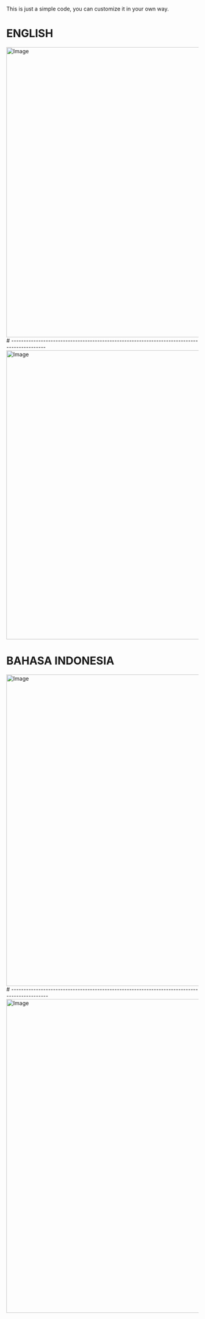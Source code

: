 

This is just a simple code, you can customize it in your own way.



# ENGLISH
<img width="755" height="760" alt="Image" src="https://github.com/user-attachments/assets/407be045-882f-407e-8085-192e5cf7c3b9" />
# --------------------------------------------------------------------------------------------
<img width="750" height="757" alt="Image" src="https://github.com/user-attachments/assets/af16b8c1-4a69-43da-8fa4-4ba04f356824" />

# BAHASA INDONESIA
<img width="983" height="816" alt="Image" src="https://github.com/user-attachments/assets/aa8ee9c4-ddd7-4ff3-bc7a-b1c0f8ee662a" />
# ---------------------------------------------------------------------------------------------
<img width="1065" height="822" alt="Image" src="https://github.com/user-attachments/assets/bcf34b45-c822-4fa0-bfa6-4651f5959a23" />
